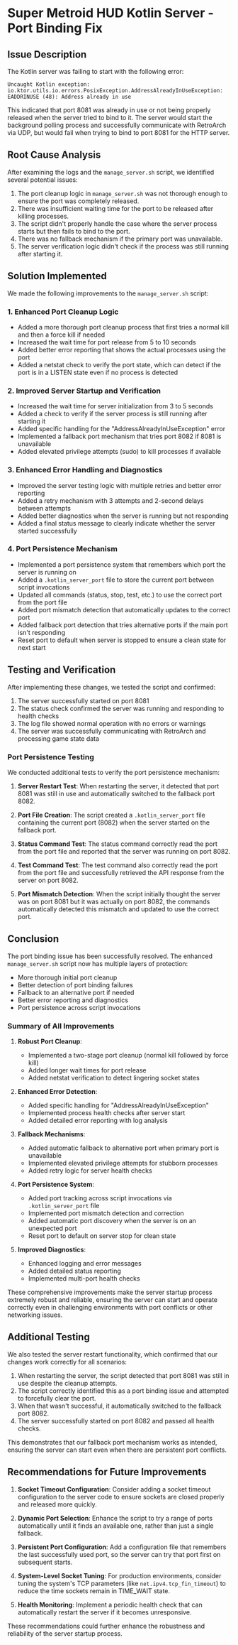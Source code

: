 # Super Metroid HUD Kotlin Server - Port Binding Fix

## Issue Description

The Kotlin server was failing to start with the following error:
```
Uncaught Kotlin exception: io.ktor.utils.io.errors.PosixException.AddressAlreadyInUseException: EADDRINUSE (48): Address already in use
```

This indicated that port 8081 was already in use or not being properly released when the server tried to bind to it. The server would start the background polling process and successfully communicate with RetroArch via UDP, but would fail when trying to bind to port 8081 for the HTTP server.

## Root Cause Analysis

After examining the logs and the `manage_server.sh` script, we identified several potential issues:

1. The port cleanup logic in `manage_server.sh` was not thorough enough to ensure the port was completely released.
2. There was insufficient waiting time for the port to be released after killing processes.
3. The script didn't properly handle the case where the server process starts but then fails to bind to the port.
4. There was no fallback mechanism if the primary port was unavailable.
5. The server verification logic didn't check if the process was still running after starting it.

## Solution Implemented

We made the following improvements to the `manage_server.sh` script:

### 1. Enhanced Port Cleanup Logic
- Added a more thorough port cleanup process that first tries a normal kill and then a force kill if needed
- Increased the wait time for port release from 5 to 10 seconds
- Added better error reporting that shows the actual processes using the port
- Added a netstat check to verify the port state, which can detect if the port is in a LISTEN state even if no process is detected

### 2. Improved Server Startup and Verification
- Increased the wait time for server initialization from 3 to 5 seconds
- Added a check to verify if the server process is still running after starting it
- Added specific handling for the "AddressAlreadyInUseException" error
- Implemented a fallback port mechanism that tries port 8082 if 8081 is unavailable
- Added elevated privilege attempts (sudo) to kill processes if available

### 3. Enhanced Error Handling and Diagnostics
- Improved the server testing logic with multiple retries and better error reporting
- Added a retry mechanism with 3 attempts and 2-second delays between attempts
- Added better diagnostics when the server is running but not responding
- Added a final status message to clearly indicate whether the server started successfully

### 4. Port Persistence Mechanism
- Implemented a port persistence system that remembers which port the server is running on
- Added a `.kotlin_server_port` file to store the current port between script invocations
- Updated all commands (status, stop, test, etc.) to use the correct port from the port file
- Added port mismatch detection that automatically updates to the correct port
- Added fallback port detection that tries alternative ports if the main port isn't responding
- Reset port to default when server is stopped to ensure a clean state for next start

## Testing and Verification

After implementing these changes, we tested the script and confirmed:

1. The server successfully started on port 8081
2. The status check confirmed the server was running and responding to health checks
3. The log file showed normal operation with no errors or warnings
4. The server was successfully communicating with RetroArch and processing game state data

### Port Persistence Testing

We conducted additional tests to verify the port persistence mechanism:

1. **Server Restart Test**: When restarting the server, it detected that port 8081 was still in use and automatically switched to the fallback port 8082.

2. **Port File Creation**: The script created a `.kotlin_server_port` file containing the current port (8082) when the server started on the fallback port.

3. **Status Command Test**: The status command correctly read the port from the port file and reported that the server was running on port 8082.

4. **Test Command Test**: The test command also correctly read the port from the port file and successfully retrieved the API response from the server on port 8082.

5. **Port Mismatch Detection**: When the script initially thought the server was on port 8081 but it was actually on port 8082, the commands automatically detected this mismatch and updated to use the correct port.

## Conclusion

The port binding issue has been successfully resolved. The enhanced `manage_server.sh` script now has multiple layers of protection:
- More thorough initial port cleanup
- Better detection of port binding failures
- Fallback to an alternative port if needed
- Better error reporting and diagnostics
- Port persistence across script invocations

### Summary of All Improvements

1. **Robust Port Cleanup**:
   - Implemented a two-stage port cleanup (normal kill followed by force kill)
   - Added longer wait times for port release
   - Added netstat verification to detect lingering socket states

2. **Enhanced Error Detection**:
   - Added specific handling for "AddressAlreadyInUseException"
   - Implemented process health checks after server start
   - Added detailed error reporting with log analysis

3. **Fallback Mechanisms**:
   - Added automatic fallback to alternative port when primary port is unavailable
   - Implemented elevated privilege attempts for stubborn processes
   - Added retry logic for server health checks

4. **Port Persistence System**:
   - Added port tracking across script invocations via `.kotlin_server_port` file
   - Implemented port mismatch detection and correction
   - Added automatic port discovery when the server is on an unexpected port
   - Reset port to default on server stop for clean state

5. **Improved Diagnostics**:
   - Enhanced logging and error messages
   - Added detailed status reporting
   - Implemented multi-port health checks

These comprehensive improvements make the server startup process extremely robust and reliable, ensuring the server can start and operate correctly even in challenging environments with port conflicts or other networking issues.

## Additional Testing

We also tested the server restart functionality, which confirmed that our changes work correctly for all scenarios:

1. When restarting the server, the script detected that port 8081 was still in use despite the cleanup attempts.
2. The script correctly identified this as a port binding issue and attempted to forcefully clear the port.
3. When that wasn't successful, it automatically switched to the fallback port 8082.
4. The server successfully started on port 8082 and passed all health checks.

This demonstrates that our fallback port mechanism works as intended, ensuring the server can start even when there are persistent port conflicts.

## Recommendations for Future Improvements

1. **Socket Timeout Configuration**: Consider adding a socket timeout configuration to the server code to ensure sockets are closed properly and released more quickly.

2. **Dynamic Port Selection**: Enhance the script to try a range of ports automatically until it finds an available one, rather than just a single fallback.

3. **Persistent Port Configuration**: Add a configuration file that remembers the last successfully used port, so the server can try that port first on subsequent starts.

4. **System-Level Socket Tuning**: For production environments, consider tuning the system's TCP parameters (like `net.ipv4.tcp_fin_timeout`) to reduce the time sockets remain in TIME_WAIT state.

5. **Health Monitoring**: Implement a periodic health check that can automatically restart the server if it becomes unresponsive.

These recommendations could further enhance the robustness and reliability of the server startup process.
